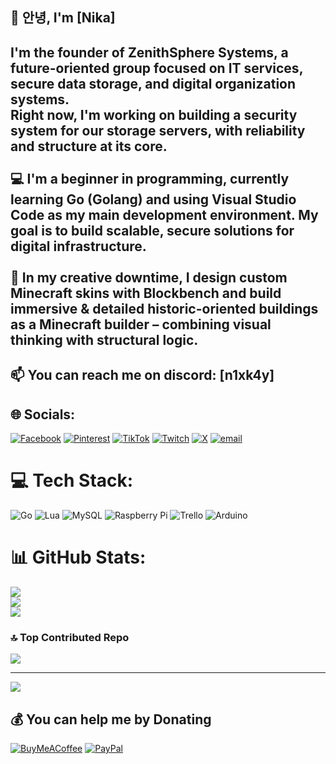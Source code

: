 ## 👋 안녕, I'm [Nika]
## I'm the founder of **ZenithSphere Systems**, a future-oriented group focused on **IT services**, **secure data storage**, and **digital organization systems**.  <br>Right now, I'm working on building a **security system** for our storage servers, with reliability and structure at its core.<br><br>💻 I'm a **beginner in programming**, currently learning **Go (Golang)** and using **Visual Studio Code** as my main development environment. My goal is to build scalable, secure solutions for digital infrastructure.<br><br>🧱 In my creative downtime, I design custom **Minecraft skins** with **Blockbench** and build immersive & detailed historic-oriented buildings as a **Minecraft builder** – combining visual thinking with structural logic.


## 📫 You can reach me on discord: [n1xk4y] 

## 🌐 Socials:
[![Facebook](https://img.shields.io/badge/Facebook-%231877F2.svg?logo=Facebook&logoColor=white)](https://www.facebook.com/people/Nika-Weigel/pfbid02dbPyNUSJdk12g5NBHbWyWjiqFRFWt5eLwhwAAbzQVDQMQWPamKvNykhHDcECTj8Jl/) [![Pinterest](https://img.shields.io/badge/Pinterest-%23E60023.svg?logo=Pinterest&logoColor=white)](https://pinterest.com/ni1kaa) [![TikTok](https://img.shields.io/badge/TikTok-%23000000.svg?logo=TikTok&logoColor=white)](https://tiktok.com/@@ni1.kaa) [![Twitch](https://img.shields.io/badge/Twitch-%239146FF.svg?logo=Twitch&logoColor=white)](https://twitch.tv/n1xk4y) [![X](https://img.shields.io/badge/X-black.svg?logo=X&logoColor=white)](https://x.com/@EinDummesNika) [![email](https://img.shields.io/badge/Email-D14836?logo=gmail&logoColor=white)](mailto:nika@zenithsphere.de) 

# 💻 Tech Stack:
![Go](https://img.shields.io/badge/go-%2300ADD8.svg?style=for-the-badge&logo=go&logoColor=white) ![Lua](https://img.shields.io/badge/lua-%232C2D72.svg?style=for-the-badge&logo=lua&logoColor=white) ![MySQL](https://img.shields.io/badge/mysql-4479A1.svg?style=for-the-badge&logo=mysql&logoColor=white) ![Raspberry Pi](https://img.shields.io/badge/-Raspberry_Pi-C51A4A?style=for-the-badge&logo=Raspberry-Pi) ![Trello](https://img.shields.io/badge/Trello-%23026AA7.svg?style=for-the-badge&logo=Trello&logoColor=white) ![Arduino](https://img.shields.io/badge/-Arduino-00979D?style=for-the-badge&logo=Arduino&logoColor=white)
# 📊 GitHub Stats:
![](https://github-readme-stats.vercel.app/api?username=EinDummesNika&theme=vue&hide_border=true&include_all_commits=true&count_private=false)<br/>
![](https://nirzak-streak-stats.vercel.app/?user=EinDummesNika&theme=vue&hide_border=true)<br/>
![](https://github-readme-stats.vercel.app/api/top-langs/?username=EinDummesNika&theme=vue&hide_border=true&include_all_commits=true&count_private=false&layout=compact)

### 🔝 Top Contributed Repo
![](https://github-contributor-stats.vercel.app/api?username=EinDummesNika&limit=5&theme=vue&combine_all_yearly_contributions=true)

---
[![](https://visitcount.itsvg.in/api?id=EinDummesNika&icon=0&color=3)](https://visitcount.itsvg.in)

  ## 💰 You can help me by Donating
  [![BuyMeACoffee](https://img.shields.io/badge/Buy%20Me%20a%20Coffee-ffdd00?style=for-the-badge&logo=buy-me-a-coffee&logoColor=black)](https://buymeacoffee.com/https://buymeacoffee.com/eindummesnika) [![PayPal](https://img.shields.io/badge/PayPal-00457C?style=for-the-badge&logo=paypal&logoColor=white)](https://paypal.me/paypal.me/FabriceWeigel) 

  
<!-- Proudly created with GPRM ( https://gprm.itsvg.in ) -->
